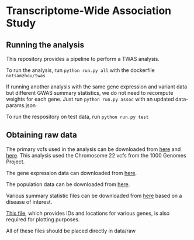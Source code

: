 # Transcriptome-Wide Association Study

## Running the analysis

This repository provides a pipeline to perform a TWAS analysis.

To run the analysis, run `python run.py all` with the dockerfile `notsamzhou/twas`

If running another analysis with the same gene expression and variant data but different GWAS summary statistics, we do not need to recompute weights for each gene. Just run  `python run.py assoc` with an updated data-params.json

To run the respository on test data, run `python run.py test`

## Obtaining raw data

The primary vcfs used in the analysis can be downloaded from [here](http://ftp.1000genomes.ebi.ac.uk/vol1/ftp/release/20110521/ALL.chr22.phase1_release_v3.20101123.snps_indels_svs.genotypes.vcf.gz) and [here](http://ftp.1000genomes.ebi.ac.uk/vol1/ftp/release/20110521/ALL.chr22.phase1_release_v3.20101123.snps_indels_svs.genotypes.vcf.gz.tbi). This analysis used the Chromosome 22 vcfs from the 1000 Genomes Project.

The gene expression data can downloaded from [here](https://www.ebi.ac.uk/biostudies/files/E-GEUV-1/E-GEUV-1/analysis_results/GD462.GeneQuantRPKM.50FN.samplename.resk10.txt.gz).

The population data can be downloaded from [here](http://ftp.1000genomes.ebi.ac.uk/vol1/ftp/release/20110521/phase1_integrated_calls.20101123.ALL.panel).

Various summary statistic files can be downloaded from [here](https://github.com/TiffanyAmariuta/TCSC/tree/main/sumstats) based on a disease of interest.

[This file](https://drive.google.com/uc?export=download&id=1gd6FP4qlteo1dBoAH8zGkXzbZvs2PPt4), which provides IDs and locations for various genes, is also required for plotting purposes.

All of these files should be placed directly in data/raw
